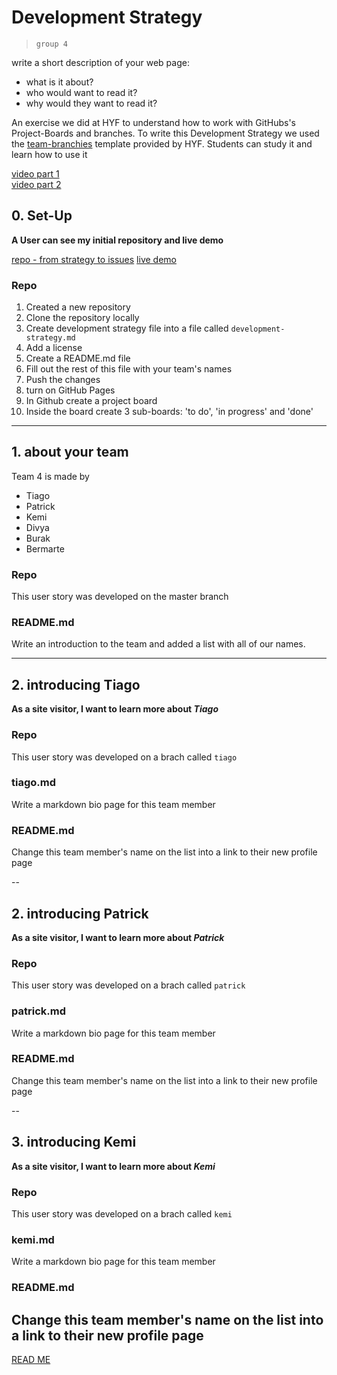 # Development Strategy

> `group 4`

write a short description of your web page:

- what is it about?
- who would want to read it?
- why would they want to read it?


An exercise we did at HYF to understand how to work with GitHubs's Project-Boards and branches. To write this Development Strategy we used the [team-branchies](https://github.com/HackYourFutureBelgium/team-branchies/blob/master/development-strategy.md) template provided by HYF. Students can study it and learn how to use it

[video part 1](https://vimeo.com/465288009)    
[video part 2](https://vimeo.com/465288632)    

## 0. Set-Up

__A User can see my initial repository and live demo__

[repo - from strategy to issues](https://bermarte.github.io/from-strategy-to-issues/)
[live demo](https://bermarte.github.io/from-strategy-to-issues/)

### Repo

1. Created a new repository
1. Clone the repository locally
1. Create development strategy file into a file called `development-strategy.md`
1. Add a license
1. Create a README.md file
1. Fill out the rest of this file with your team's names
1. Push the changes
1. turn on GitHub Pages
1. In Github create a project board
1. Inside the board create 3 sub-boards: 'to do', 'in progress' and 'done'

---

## 1. about your team

Team 4 is made by

* Tiago
* Patrick
* Kemi
* Divya
* Burak
* Bermarte

### Repo

This user story was developed on the master branch

### README.md

Write an introduction to the team and added a list with all of our names.

---

## 2. introducing Tiago

__As a site visitor, I want to learn more about *Tiago*__

### Repo

This user story was developed on a brach called `tiago`

### tiago.md

Write a markdown bio page for this team member

### README.md

Change this team member's name on the list into a link to their new profile page

--
## 2. introducing Patrick

__As a site visitor, I want to learn more about *Patrick*__

### Repo

This user story was developed on a brach called `patrick`

### patrick.md

Write a markdown bio page for this team member

### README.md

Change this team member's name on the list into a link to their new profile page

--
## 3. introducing Kemi

__As a site visitor, I want to learn more about *Kemi*__

### Repo

This user story was developed on a brach called `kemi`

### kemi.md

Write a markdown bio page for this team member

### README.md

Change this team member's name on the list into a link to their new profile page
---
[READ ME](README.md)

